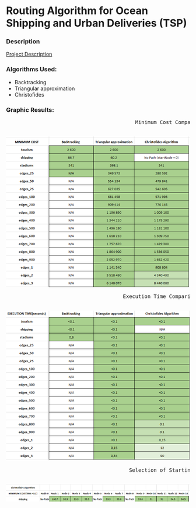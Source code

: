 # Routing Algorithm for Ocean Shipping and Urban Deliveries (TSP)

### Description

[Project Description](Project2Description.pdf)

### Algorithms Used:

* Backtracking
* Triangular approximation
* Christofides

### Graphic Results:

<pre>                                          Minimum Cost Comparison      </pre>
&nbsp;
![img.png](/src/images/img.png)
<pre>                                      Execution Time Comparison in Seconds </pre>
&nbsp;
![img_1.png](/src/images/img_1.png)

<pre>                                        Selection of Starting Node Algorithm   </pre>
&nbsp;
![img_2.png](/src/images/img_2.png)